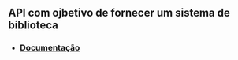 ## API com ojbetivo de fornecer um sistema de biblioteca

- ### <a href="https://github.com/eduardosdl/primeiraAPI/wiki"> Documentação </a>
